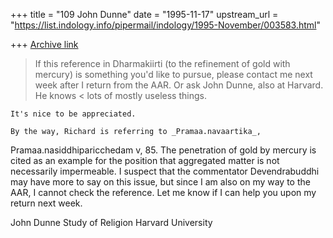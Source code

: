+++
title = "109 John Dunne"
date = "1995-11-17"
upstream_url = "https://list.indology.info/pipermail/indology/1995-November/003583.html"

+++
[Archive link](https://list.indology.info/pipermail/indology/1995-November/003583.html)

> If this reference in Dharmakiirti (to the refinement of gold with
> mercury) is something you'd like to pursue, please contact me next week
> after I return from the AAR. Or ask John Dunne, also at Harvard. He knows
< lots of mostly useless things. 

	It's nice to be appreciated.

	By the way, Richard is referring to _Pramaa.navaartika_, 
Pramaa.nasiddhiparicchedam v, 85. The penetration of gold by mercury is 
cited as an example for the position that aggregated matter is not 
necessarily impermeable. I suspect that the commentator Devendrabuddhi 
may have more to say on this issue, but since I am also on my way to the 
AAR, I cannot check the reference. Let me know if I can help you upon my 
return next week.

John Dunne
Study of Religion
Harvard University






